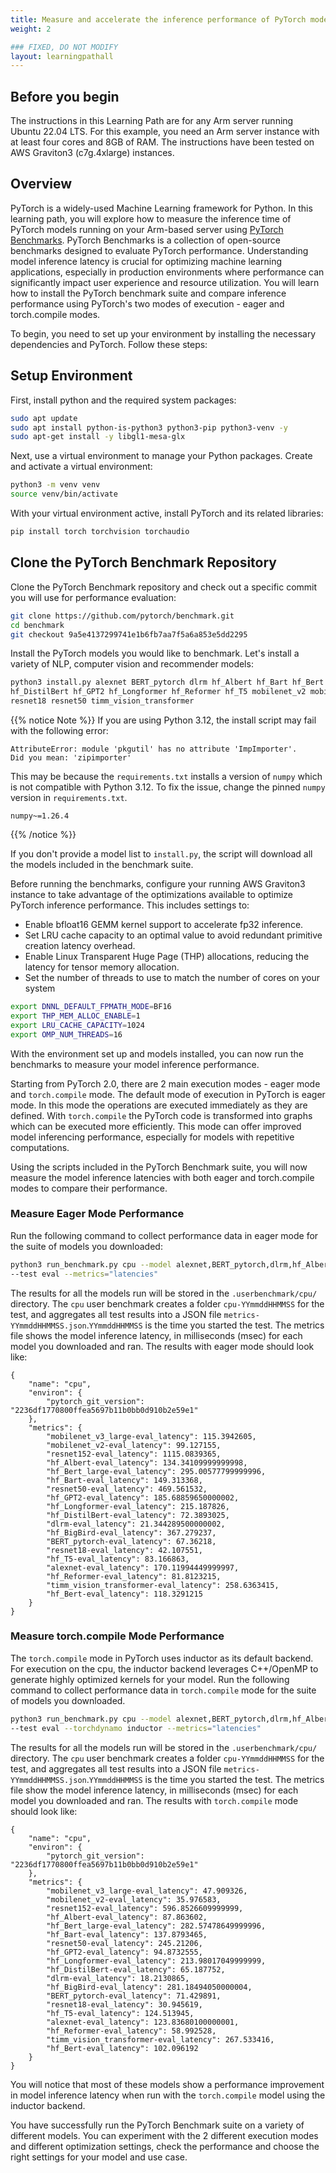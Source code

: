 ```yaml
---
title: Measure and accelerate the inference performance of PyTorch models on Arm servers
weight: 2

### FIXED, DO NOT MODIFY
layout: learningpathall
---
```


## Before you begin
The instructions in this Learning Path are for any Arm server running Ubuntu 22.04 LTS. For this example, you need an Arm server instance with at least four cores and 8GB of RAM. The instructions have been tested on AWS Graviton3 (c7g.4xlarge) instances.

## Overview
PyTorch is a widely-used Machine Learning framework for Python. In this learning path, you will explore how to measure the inference time of PyTorch models running on your Arm-based server using [PyTorch Benchmarks](https://github.com/pytorch/benchmark). PyTorch Benchmarks is a collection of open-source benchmarks designed to evaluate PyTorch performance. Understanding model inference latency is crucial for optimizing machine learning applications, especially in production environments where performance can significantly impact user experience and resource utilization. You will learn how to install the PyTorch benchmark suite and compare inference performance using PyTorch's two modes of execution - eager and torch.compile modes.

To begin, you need to set up your environment by installing the necessary dependencies and PyTorch. Follow these steps:

## Setup Environment

First, install python and the required system packages:

```bash
sudo apt update
sudo apt install python-is-python3 python3-pip python3-venv -y
sudo apt-get install -y libgl1-mesa-glx
```

Next, use a virtual environment to manage your Python packages. Create and activate a virtual environment:

```bash
python3 -m venv venv
source venv/bin/activate
```

With your virtual environment active, install PyTorch and its related libraries:

```bash
pip install torch torchvision torchaudio
```

## Clone the PyTorch Benchmark Repository

Clone the PyTorch Benchmark repository and check out a specific commit you will use for performance evaluation:

```bash
git clone https://github.com/pytorch/benchmark.git
cd benchmark
git checkout 9a5e4137299741e1b6fb7aa7f5a6a853e5dd2295
```
Install the PyTorch models you would like to benchmark. Let's install a variety of NLP, computer vision and recommender models:

```bash
python3 install.py alexnet BERT_pytorch dlrm hf_Albert hf_Bart hf_Bert hf_Bert_large hf_BigBird \
hf_DistilBert hf_GPT2 hf_Longformer hf_Reformer hf_T5 mobilenet_v2 mobilenet_v3_large resnet152 \
resnet18 resnet50 timm_vision_transformer
```

{{% notice Note %}}
If you are using Python 3.12, the install script may fail with the following error:
```output
AttributeError: module 'pkgutil' has no attribute 'ImpImporter'.
Did you mean: 'zipimporter'
```

This may be because the `requirements.txt` installs a version of `numpy` which is not compatible with Python 3.12. To fix the issue, change the pinned `numpy` version in `requirements.txt`.

```
numpy~=1.26.4
```
{{% /notice %}}

If you don't provide a model list to `install.py`, the script will download all the models included in the benchmark suite.

Before running the benchmarks, configure your running AWS Graviton3 instance to take advantage of the optimizations available to optimize PyTorch inference performance. This includes settings to:
* Enable bfloat16 GEMM kernel support to accelerate fp32 inference.
* Set LRU cache capacity to an optimal value to avoid redundant primitive creation latency overhead.
* Enable Linux Transparent Huge Page (THP) allocations, reducing the latency for tensor memory allocation.
* Set the number of threads to use to match the number of cores on your system

```bash
export DNNL_DEFAULT_FPMATH_MODE=BF16
export THP_MEM_ALLOC_ENABLE=1
export LRU_CACHE_CAPACITY=1024
export OMP_NUM_THREADS=16
```

With the environment set up and models installed, you can now run the benchmarks to measure your model inference performance.

Starting from PyTorch 2.0, there are 2 main execution modes - eager mode and `torch.compile` mode. The default mode of execution in PyTorch is eager mode. In this mode the operations are executed immediately as they are defined. With `torch.compile` the PyTorch code is transformed into graphs which can be executed more efficiently. This mode can offer improved model inferencing performance, especially for models with repetitive computations.

Using the scripts included in the PyTorch Benchmark suite, you will now measure the model inference latencies with both eager and torch.compile modes to compare their performance.

### Measure Eager Mode Performance

Run the following command to collect performance data in eager mode for the suite of models you downloaded:

```bash
python3 run_benchmark.py cpu --model alexnet,BERT_pytorch,dlrm,hf_Albert,hf_Bart,hf_Bert,hf_Bert_large,hf_BigBird,hf_DistilBert,hf_GPT2,hf_Longformer,hf_Reformer,hf_T5,mobilenet_v2,mobilenet_v3_large,resnet152,resnet18,resnet50,timm_vision_transformer \
--test eval --metrics="latencies"
```
The results for all the models run will be stored in the `.userbenchmark/cpu/` directory. The `cpu` user benchmark creates a folder `cpu-YYmmddHHMMSS` for the test, and aggregates all test results into a JSON file `metrics-YYmmddHHMMSS.json`.`YYmmddHHMMSS` is the time you started the test. The metrics file shows the model inference latency, in milliseconds (msec) for each model you downloaded and ran. The results with eager mode should look like:

```output
{
    "name": "cpu",
    "environ": {
        "pytorch_git_version": "2236df1770800ffea5697b11b0bb0d910b2e59e1"
    },
    "metrics": {
        "mobilenet_v3_large-eval_latency": 115.3942605,
        "mobilenet_v2-eval_latency": 99.127155,
        "resnet152-eval_latency": 1115.0839365,
        "hf_Albert-eval_latency": 134.34109999999998,
        "hf_Bert_large-eval_latency": 295.00577799999996,
        "hf_Bart-eval_latency": 149.313368,
        "resnet50-eval_latency": 469.561532,
        "hf_GPT2-eval_latency": 185.68859650000002,
        "hf_Longformer-eval_latency": 215.187826,
        "hf_DistilBert-eval_latency": 72.3893025,
        "dlrm-eval_latency": 21.344289500000002,
        "hf_BigBird-eval_latency": 367.279237,
        "BERT_pytorch-eval_latency": 67.36218,
        "resnet18-eval_latency": 42.107551,
        "hf_T5-eval_latency": 83.166863,
        "alexnet-eval_latency": 170.11994449999997,
        "hf_Reformer-eval_latency": 81.8123215,
        "timm_vision_transformer-eval_latency": 258.6363415,
        "hf_Bert-eval_latency": 118.3291215
    }
}
```
### Measure torch.compile Mode Performance

The `torch.compile` mode in PyTorch uses inductor as its default backend. For execution on the cpu, the inductor backend leverages C++/OpenMP to generate highly optimized kernels for your model. Run the following command to collect performance data in `torch.compile` mode for the suite of models you downloaded.

```bash
python3 run_benchmark.py cpu --model alexnet,BERT_pytorch,dlrm,hf_Albert,hf_Bart,hf_Bert,hf_Bert_large,hf_BigBird,hf_DistilBert,hf_GPT2,hf_Longformer,hf_Reformer,hf_T5,mobilenet_v2,mobilenet_v3_large,resnet152,resnet18,resnet50,timm_vision_transformer \
--test eval --torchdynamo inductor --metrics="latencies"
```

The results for all the models run will be stored in the `.userbenchmark/cpu/` directory. The `cpu` user benchmark creates a folder `cpu-YYmmddHHMMSS` for the test, and aggregates all test results into a JSON file `metrics-YYmmddHHMMSS.json`.`YYmmddHHMMSS` is the time you started the test. The metrics file show the model inference latency, in milliseconds (msec) for each model you downloaded and ran. The results with `torch.compile` mode should look like:

```output
{
    "name": "cpu",
    "environ": {
        "pytorch_git_version": "2236df1770800ffea5697b11b0bb0d910b2e59e1"
    },
    "metrics": {
        "mobilenet_v3_large-eval_latency": 47.909326,
        "mobilenet_v2-eval_latency": 35.976583,
        "resnet152-eval_latency": 596.8526609999999,
        "hf_Albert-eval_latency": 87.863602,
        "hf_Bert_large-eval_latency": 282.57478649999996,
        "hf_Bart-eval_latency": 137.8793465,
        "resnet50-eval_latency": 245.21206,
        "hf_GPT2-eval_latency": 94.8732555,
        "hf_Longformer-eval_latency": 213.98017049999999,
        "hf_DistilBert-eval_latency": 65.187752,
        "dlrm-eval_latency": 18.2130865,
        "hf_BigBird-eval_latency": 281.18494050000004,
        "BERT_pytorch-eval_latency": 71.429891,
        "resnet18-eval_latency": 30.945619,
        "hf_T5-eval_latency": 124.513945,
        "alexnet-eval_latency": 123.83680100000001,
        "hf_Reformer-eval_latency": 58.992528,
        "timm_vision_transformer-eval_latency": 267.533416,
        "hf_Bert-eval_latency": 102.096192
    }
}
```
You will notice that most of these models show a performance improvement in model inference latency when run with the `torch.compile` model using the inductor backend.

You have successfully run the PyTorch Benchmark suite on a variety of different models. You can experiment with the 2 different execution modes and different optimization settings, check the performance and choose the right settings for your model and use case.



